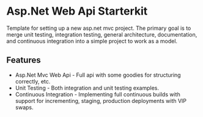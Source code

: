 # Asp.Net Web Api Starterkit

Template for setting up a new asp.net mvc project. The primary goal is to merge unit testing, integration testing, general architecture, documentation, and continuous integration into a simple project to work as a model.

## Features

* Asp.Net Mvc Web Api - Full api with some goodies for structuring correctly, etc.
* Unit Testing - Both integration and unit testing examples.
* Continuous Integration - Implementing full continuous builds with support for incrementing, staging, production deployments with VIP swaps.
